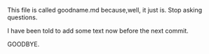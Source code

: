 This file is called goodname.md because,well, it just is. Stop asking questions.

I have been told to add some text now before the next commit.

GOODBYE.
